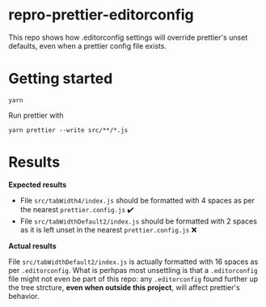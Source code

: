 # repro-prettier-editorconfig

This repo shows how .editorconfig settings will override prettier's unset defaults, even when a prettier config file exists.

# Getting started

```
yarn
```

Run prettier with 

```
yarn prettier --write src/**/*.js
```

# Results

**Expected results**

* File `src/tabWidth4/index.js` should be formatted with 4 spaces as per the nearest `prettier.config.js` ✔️
* File `src/tabWidthDefault2/index.js` should be formatted with 2 spaces as it is left unset in the nearest `prettier.config.js` ❌

**Actual results**

File `src/tabWidthDefault2/index.js` is actually formatted with 16 spaces as per `.editorconfig`. What is perhpas most unsettling is that a `.editorconfig` file might not even be part of this repo: any `.editorconfig` found further up the tree strcture, **even when outside this project**, will affect prettier's behavior.